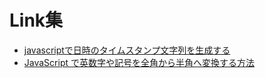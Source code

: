 # Link集

* [javascriptで日時のタイムスタンプ文字列を生成する](https://qiita.com/satotka/items/98bb32eb10334fdb5c34)
* [JavaScript で英数字や記号を全角から半角へ変換する方法](https://webllica.com/change-double-byte-to-half-width/)

